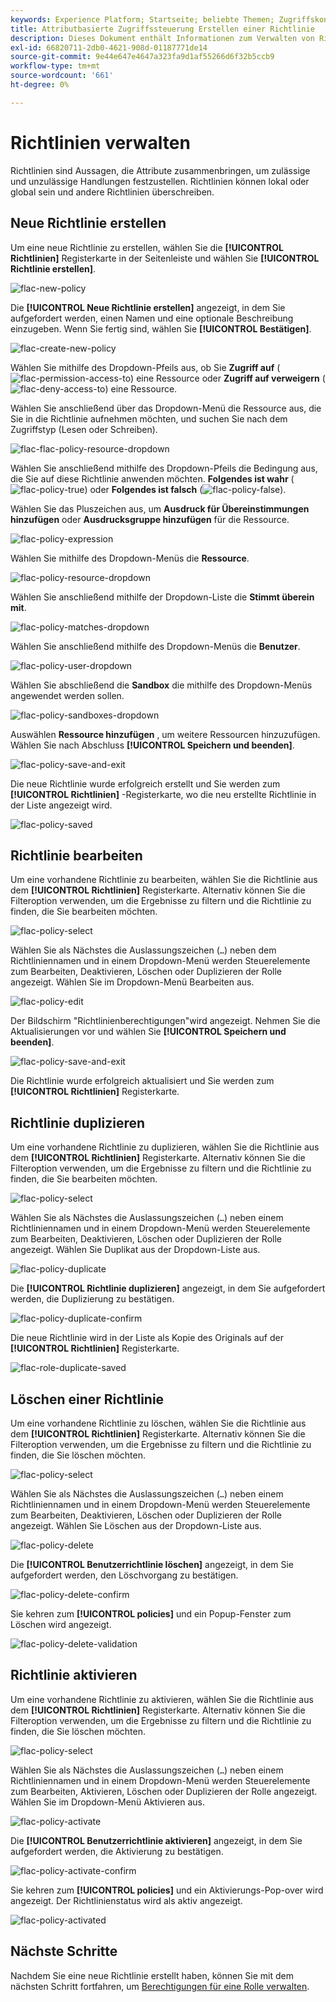 ```yaml
---
keywords: Experience Platform; Startseite; beliebte Themen; Zugriffskontrolle; attributbasierte Zugriffskontrolle; ABAC
title: Attributbasierte Zugriffssteuerung Erstellen einer Richtlinie
description: Dieses Dokument enthält Informationen zum Verwalten von Richtlinien über die Benutzeroberfläche "Berechtigungen"in Adobe Experience Cloud
exl-id: 66820711-2db0-4621-908d-01187771de14
source-git-commit: 9e44e647e4647a323fa9d1af55266d6f32b5ccb9
workflow-type: tm+mt
source-wordcount: '661'
ht-degree: 0%

---
```


# Richtlinien verwalten

Richtlinien sind Aussagen, die Attribute zusammenbringen, um zulässige und unzulässige Handlungen festzustellen. Richtlinien können lokal oder global sein und andere Richtlinien überschreiben.

## Neue Richtlinie erstellen

Um eine neue Richtlinie zu erstellen, wählen Sie die **[!UICONTROL Richtlinien]** Registerkarte in der Seitenleiste und wählen Sie **[!UICONTROL Richtlinie erstellen]**.

![flac-new-policy](../../images/flac-ui/flac-new-policy.png)

Die **[!UICONTROL Neue Richtlinie erstellen]** angezeigt, in dem Sie aufgefordert werden, einen Namen und eine optionale Beschreibung einzugeben. Wenn Sie fertig sind, wählen Sie **[!UICONTROL Bestätigen]**.

![flac-create-new-policy](../../images/flac-ui/flac-create-new-policy.png)

Wählen Sie mithilfe des Dropdown-Pfeils aus, ob Sie **Zugriff auf** (![flac-permission-access-to](../../images/flac-ui/flac-permit-access-to.png)) eine Ressource oder **Zugriff auf verweigern** (![flac-deny-access-to](../../images/flac-ui/flac-deny-access-to.png)) eine Ressource.

Wählen Sie anschließend über das Dropdown-Menü die Ressource aus, die Sie in die Richtlinie aufnehmen möchten, und suchen Sie nach dem Zugriffstyp (Lesen oder Schreiben).

![flac-flac-policy-resource-dropdown](../../images/flac-ui/flac-policy-resource-dropdown.png)

Wählen Sie anschließend mithilfe des Dropdown-Pfeils die Bedingung aus, die Sie auf diese Richtlinie anwenden möchten. **Folgendes ist wahr** (![flac-policy-true](../../images/flac-ui/flac-policy-true.png)) oder **Folgendes ist falsch** (![flac-policy-false](../../images/flac-ui/flac-policy-false.png)).

Wählen Sie das Pluszeichen aus, um **Ausdruck für Übereinstimmungen hinzufügen** oder **Ausdrucksgruppe hinzufügen** für die Ressource.

![flac-policy-expression](../../images/flac-ui/flac-policy-expression.png)

Wählen Sie mithilfe des Dropdown-Menüs die **Ressource**.

![flac-policy-resource-dropdown](../../images/flac-ui/flac-policy-resource-dropdown-1.png)

Wählen Sie anschließend mithilfe der Dropdown-Liste die **Stimmt überein mit**.

![flac-policy-matches-dropdown](../../images/flac-ui/flac-policy-matches-dropdown.png)

Wählen Sie anschließend mithilfe des Dropdown-Menüs die **Benutzer**.

![flac-policy-user-dropdown](../../images/flac-ui/flac-policy-user-dropdown.png)

Wählen Sie abschließend die **Sandbox** die mithilfe des Dropdown-Menüs angewendet werden sollen.

![flac-policy-sandboxes-dropdown](../../images/flac-ui/flac-policy-sandboxes-dropdown.png)

Auswählen **Ressource hinzufügen** , um weitere Ressourcen hinzuzufügen. Wählen Sie nach Abschluss **[!UICONTROL Speichern und beenden]**.

![flac-policy-save-and-exit](../../images/flac-ui/flac-policy-save-and-exit.png)

Die neue Richtlinie wurde erfolgreich erstellt und Sie werden zum **[!UICONTROL Richtlinien]** -Registerkarte, wo die neu erstellte Richtlinie in der Liste angezeigt wird.

![flac-policy-saved](../../images/flac-ui/flac-policy-saved.png)

## Richtlinie bearbeiten

Um eine vorhandene Richtlinie zu bearbeiten, wählen Sie die Richtlinie aus dem **[!UICONTROL Richtlinien]** Registerkarte. Alternativ können Sie die Filteroption verwenden, um die Ergebnisse zu filtern und die Richtlinie zu finden, die Sie bearbeiten möchten.

![flac-policy-select](../../images/flac-ui/flac-policy-select.png)

Wählen Sie als Nächstes die Auslassungszeichen (`…`) neben dem Richtliniennamen und in einem Dropdown-Menü werden Steuerelemente zum Bearbeiten, Deaktivieren, Löschen oder Duplizieren der Rolle angezeigt. Wählen Sie im Dropdown-Menü Bearbeiten aus.

![flac-policy-edit](../../images/flac-ui/flac-policy-edit.png)

Der Bildschirm &quot;Richtlinienberechtigungen&quot;wird angezeigt. Nehmen Sie die Aktualisierungen vor und wählen Sie **[!UICONTROL Speichern und beenden]**.

![flac-policy-save-and-exit](../../images/flac-ui/flac-policy-save-and-exit.png)

Die Richtlinie wurde erfolgreich aktualisiert und Sie werden zum **[!UICONTROL Richtlinien]** Registerkarte.

## Richtlinie duplizieren

Um eine vorhandene Richtlinie zu duplizieren, wählen Sie die Richtlinie aus dem **[!UICONTROL Richtlinien]** Registerkarte. Alternativ können Sie die Filteroption verwenden, um die Ergebnisse zu filtern und die Richtlinie zu finden, die Sie bearbeiten möchten.

![flac-policy-select](../../images/flac-ui/flac-policy-select.png)

Wählen Sie als Nächstes die Auslassungszeichen (`…`) neben einem Richtliniennamen und in einem Dropdown-Menü werden Steuerelemente zum Bearbeiten, Deaktivieren, Löschen oder Duplizieren der Rolle angezeigt. Wählen Sie Duplikat aus der Dropdown-Liste aus.

![flac-policy-duplicate](../../images/flac-ui/flac-policy-duplicate.png)

Die **[!UICONTROL Richtlinie duplizieren]** angezeigt, in dem Sie aufgefordert werden, die Duplizierung zu bestätigen.

![flac-policy-duplicate-confirm](../../images/flac-ui/flac-duplicate-confirm.png)

Die neue Richtlinie wird in der Liste als Kopie des Originals auf der **[!UICONTROL Richtlinien]** Registerkarte.

![flac-role-duplicate-saved](../../images/flac-ui/flac-role-duplicate-saved.png)

## Löschen einer Richtlinie

Um eine vorhandene Richtlinie zu löschen, wählen Sie die Richtlinie aus dem **[!UICONTROL Richtlinien]** Registerkarte. Alternativ können Sie die Filteroption verwenden, um die Ergebnisse zu filtern und die Richtlinie zu finden, die Sie löschen möchten.

![flac-policy-select](../../images/flac-ui/flac-policy-select.png)

Wählen Sie als Nächstes die Auslassungszeichen (`…`) neben einem Richtliniennamen und in einem Dropdown-Menü werden Steuerelemente zum Bearbeiten, Deaktivieren, Löschen oder Duplizieren der Rolle angezeigt. Wählen Sie Löschen aus der Dropdown-Liste aus.

![flac-policy-delete](../../images/flac-ui/flac-policy-delete.png)

Die **[!UICONTROL Benutzerrichtlinie löschen]** angezeigt, in dem Sie aufgefordert werden, den Löschvorgang zu bestätigen.

![flac-policy-delete-confirm](../../images/flac-ui/flac-policy-delete-confirm.png)

Sie kehren zum **[!UICONTROL policies]** und ein Popup-Fenster zum Löschen wird angezeigt.

![flac-policy-delete-validation](../../images/flac-ui/flac-policy-delete-confirmation.png)

## Richtlinie aktivieren

Um eine vorhandene Richtlinie zu aktivieren, wählen Sie die Richtlinie aus dem **[!UICONTROL Richtlinien]** Registerkarte. Alternativ können Sie die Filteroption verwenden, um die Ergebnisse zu filtern und die Richtlinie zu finden, die Sie löschen möchten.

![flac-policy-select](../../images/flac-ui/flac-policy-select.png)

Wählen Sie als Nächstes die Auslassungszeichen (`…`) neben einem Richtliniennamen und in einem Dropdown-Menü werden Steuerelemente zum Bearbeiten, Aktivieren, Löschen oder Duplizieren der Rolle angezeigt. Wählen Sie im Dropdown-Menü Aktivieren aus.

![flac-policy-activate](../../images/flac-ui/flac-policy-delete.png)

Die **[!UICONTROL Benutzerrichtlinie aktivieren]** angezeigt, in dem Sie aufgefordert werden, die Aktivierung zu bestätigen.

![flac-policy-activate-confirm](../../images/flac-ui/flac-policy-activate-confirm.png)

Sie kehren zum **[!UICONTROL policies]** und ein Aktivierungs-Pop-over wird angezeigt. Der Richtlinienstatus wird als aktiv angezeigt.

![flac-policy-activated](../../images/flac-ui/flac-policy-activated.png)

## Nächste Schritte

Nachdem Sie eine neue Richtlinie erstellt haben, können Sie mit dem nächsten Schritt fortfahren, um [Berechtigungen für eine Rolle verwalten](permissions.md).
